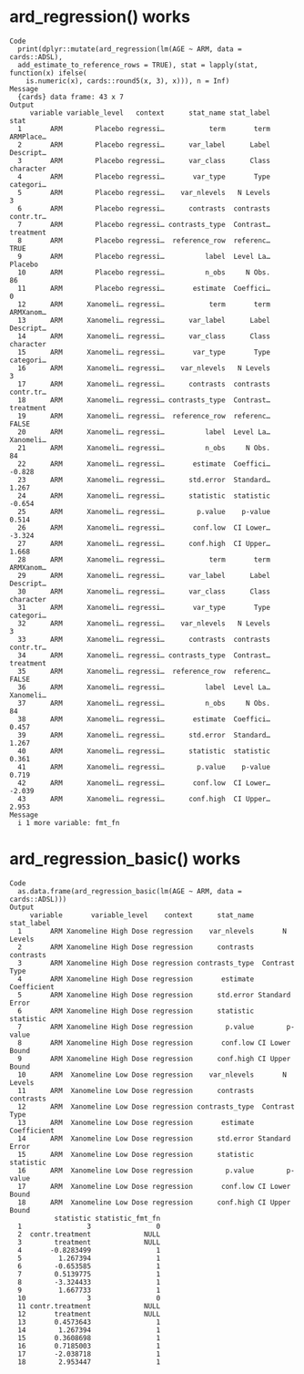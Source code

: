 # ard_regression() works

    Code
      print(dplyr::mutate(ard_regression(lm(AGE ~ ARM, data = cards::ADSL),
      add_estimate_to_reference_rows = TRUE), stat = lapply(stat, function(x) ifelse(
        is.numeric(x), cards::round5(x, 3), x))), n = Inf)
    Message
      {cards} data frame: 43 x 7
    Output
         variable variable_level   context      stat_name stat_label      stat
      1       ARM        Placebo regressi…           term       term ARMPlace…
      2       ARM        Placebo regressi…      var_label      Label Descript…
      3       ARM        Placebo regressi…      var_class      Class character
      4       ARM        Placebo regressi…       var_type       Type categori…
      5       ARM        Placebo regressi…    var_nlevels   N Levels         3
      6       ARM        Placebo regressi…      contrasts  contrasts contr.tr…
      7       ARM        Placebo regressi… contrasts_type  Contrast… treatment
      8       ARM        Placebo regressi…  reference_row  referenc…      TRUE
      9       ARM        Placebo regressi…          label  Level La…   Placebo
      10      ARM        Placebo regressi…          n_obs     N Obs.        86
      11      ARM        Placebo regressi…       estimate  Coeffici…         0
      12      ARM      Xanomeli… regressi…           term       term ARMXanom…
      13      ARM      Xanomeli… regressi…      var_label      Label Descript…
      14      ARM      Xanomeli… regressi…      var_class      Class character
      15      ARM      Xanomeli… regressi…       var_type       Type categori…
      16      ARM      Xanomeli… regressi…    var_nlevels   N Levels         3
      17      ARM      Xanomeli… regressi…      contrasts  contrasts contr.tr…
      18      ARM      Xanomeli… regressi… contrasts_type  Contrast… treatment
      19      ARM      Xanomeli… regressi…  reference_row  referenc…     FALSE
      20      ARM      Xanomeli… regressi…          label  Level La… Xanomeli…
      21      ARM      Xanomeli… regressi…          n_obs     N Obs.        84
      22      ARM      Xanomeli… regressi…       estimate  Coeffici…    -0.828
      23      ARM      Xanomeli… regressi…      std.error  Standard…     1.267
      24      ARM      Xanomeli… regressi…      statistic  statistic    -0.654
      25      ARM      Xanomeli… regressi…        p.value    p-value     0.514
      26      ARM      Xanomeli… regressi…       conf.low  CI Lower…    -3.324
      27      ARM      Xanomeli… regressi…      conf.high  CI Upper…     1.668
      28      ARM      Xanomeli… regressi…           term       term ARMXanom…
      29      ARM      Xanomeli… regressi…      var_label      Label Descript…
      30      ARM      Xanomeli… regressi…      var_class      Class character
      31      ARM      Xanomeli… regressi…       var_type       Type categori…
      32      ARM      Xanomeli… regressi…    var_nlevels   N Levels         3
      33      ARM      Xanomeli… regressi…      contrasts  contrasts contr.tr…
      34      ARM      Xanomeli… regressi… contrasts_type  Contrast… treatment
      35      ARM      Xanomeli… regressi…  reference_row  referenc…     FALSE
      36      ARM      Xanomeli… regressi…          label  Level La… Xanomeli…
      37      ARM      Xanomeli… regressi…          n_obs     N Obs.        84
      38      ARM      Xanomeli… regressi…       estimate  Coeffici…     0.457
      39      ARM      Xanomeli… regressi…      std.error  Standard…     1.267
      40      ARM      Xanomeli… regressi…      statistic  statistic     0.361
      41      ARM      Xanomeli… regressi…        p.value    p-value     0.719
      42      ARM      Xanomeli… regressi…       conf.low  CI Lower…    -2.039
      43      ARM      Xanomeli… regressi…      conf.high  CI Upper…     2.953
    Message
      i 1 more variable: fmt_fn

# ard_regression_basic() works

    Code
      as.data.frame(ard_regression_basic(lm(AGE ~ ARM, data = cards::ADSL)))
    Output
         variable       variable_level    context      stat_name     stat_label
      1       ARM Xanomeline High Dose regression    var_nlevels       N Levels
      2       ARM Xanomeline High Dose regression      contrasts      contrasts
      3       ARM Xanomeline High Dose regression contrasts_type  Contrast Type
      4       ARM Xanomeline High Dose regression       estimate    Coefficient
      5       ARM Xanomeline High Dose regression      std.error Standard Error
      6       ARM Xanomeline High Dose regression      statistic      statistic
      7       ARM Xanomeline High Dose regression        p.value        p-value
      8       ARM Xanomeline High Dose regression       conf.low CI Lower Bound
      9       ARM Xanomeline High Dose regression      conf.high CI Upper Bound
      10      ARM  Xanomeline Low Dose regression    var_nlevels       N Levels
      11      ARM  Xanomeline Low Dose regression      contrasts      contrasts
      12      ARM  Xanomeline Low Dose regression contrasts_type  Contrast Type
      13      ARM  Xanomeline Low Dose regression       estimate    Coefficient
      14      ARM  Xanomeline Low Dose regression      std.error Standard Error
      15      ARM  Xanomeline Low Dose regression      statistic      statistic
      16      ARM  Xanomeline Low Dose regression        p.value        p-value
      17      ARM  Xanomeline Low Dose regression       conf.low CI Lower Bound
      18      ARM  Xanomeline Low Dose regression      conf.high CI Upper Bound
               statistic statistic_fmt_fn
      1                3                0
      2  contr.treatment             NULL
      3        treatment             NULL
      4       -0.8283499                1
      5         1.267394                1
      6        -0.653585                1
      7        0.5139775                1
      8        -3.324433                1
      9         1.667733                1
      10               3                0
      11 contr.treatment             NULL
      12       treatment             NULL
      13       0.4573643                1
      14        1.267394                1
      15       0.3608698                1
      16       0.7185003                1
      17       -2.038718                1
      18        2.953447                1

